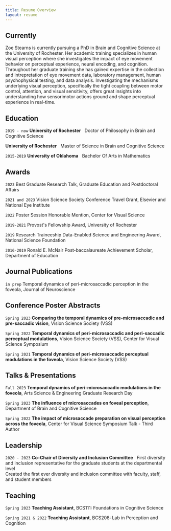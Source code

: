 ```yaml
---
title: Resume Overview
layout: resume
---
```


## Currently

Zoe Stearns is currently pursuing a PhD in Brain and Cognitive Science at the University of Rochester. Her academic training specializes in human visual perception where she investigates the impact of eye movement behavior on perceptual experience, neural encoding, and cognition. Throughout her graduate training she has gained expertise in the collection and intrepretation of eye movement data, laboratory management, human psychophysical testing, and data analysis. Investigating the mechanisms underlying visual perception, specifically the tight coupling between motor control, attention, and visual sensitivity, offers great insights into understanding how sensorimotor actions ground and shape perceptual experience in real-time.


## Education

`2019 - now`
__University of Rochester__ &nbsp;
Doctor of Philosophy in Brain and Cognitive Science 

__University of Rochester__ &nbsp;
Master of Science in Brain and Cognitive Science

`2015-2019`
__University of Oklahoma__ &nbsp;
Bachelor Of Arts in Mathematics

## Awards

`2023`
Best Graduate Research Talk, Graduate Education and Postdoctoral Affairs
 &nbsp;  

`2021 and 2023`
Vision Science Society Conference Travel Grant, Elsevier and National Eye Institute
 &nbsp;  

`2022`
Poster Session Honorable Mention, Center for Visual Science
 &nbsp;  

`2019-2021`
Provost's Fellowship Award, University of Rochester
 &nbsp;  

`2019`
Research Traineeship Data-Enabled Science and Engineering Award, National Science Foundation

`2016-2019`
Ronald E. McNair Post-baccalaureate Achievement Scholar, Department of Education

<!-- A list is also available [online](https://scholar.google.co.uk/citations?user=LTOTl0YAAAAJ) -->

## Journal Publications

`in prep`
Temporal dynamics of peri-microsaccadic perception in the foveola, Journal of Neuroscience

## Conference Poster Abstracts

`Spring 2023`
__Comparing the temporal dynamics of pre-microsaccadic and pre-saccadic vision__, Vision Science Society (VSS)

`Spring 2022`
__Temporal dynamics of peri-microsaccadic and peri-saccadic perceptual modulations__, Vision Science Society (VSS), Center for Visual Science Symposium

`Spring 2021`
__Temporal dynamics of peri-microsaccadic perceptual modulations in the foveola__, Vision Science Society (VSS)

## Talks & Presentations
`Fall 2023`
__Temporal dynamics of peri-microsaccadic modulations in the foveola__, Arts Science & Engineering Graduate Research Day

`Spring 2023`
__The influence of microsaccades on foveal perception__, Department of Brain and Cognitive Science

`Spring 2022`
__The impact of microsaccade preparation on visual perception across the foveola__, Center for Visual Science Symposium Talk - Third Author

## Leadership

`2020 - 2023`
__Co-Chair of Diversity and Inclusion Committee__ &nbsp; 
First diversity and inclusion representative for the graduate students at the departmental level &nbsp;  
Created the first ever diversity and inclusion committee with faculty, staff, and student members &nbsp;  

## Teaching 
`Spring 2023`
__Teaching Assistant__, BCS111: Foundations in Cognitive Science

`Spring 2021 & 2022`
__Teaching Assistant__, BCS208: Lab in Perception and Cognition




